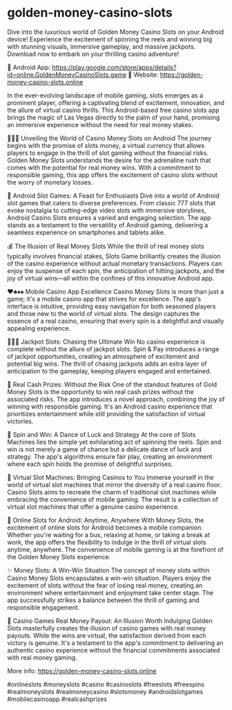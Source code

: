 # golden-money-casino-slots
Dive into the luxurious world of Golden Money Casino Slots on your Android device! Experience the excitement of spinning the reels and winning big with stunning visuals, immersive gameplay, and massive jackpots. Download now to embark on your thrilling casino adventure!

🎰 Android App:
https://play.google.com/store/apps/details?id=online.GoldenMoneyCasinoSlots.game
🔗 Website:
https://golden-money-casino-slots.online

In the ever-evolving landscape of mobile gaming, slots emerges as a prominent player, offering a captivating blend of excitement, innovation, and the allure of virtual casino thrills. This Android-based free casino slots app brings the magic of Las Vegas directly to the palm of your hand, promising an immersive experience without the need for real money stakes.

🍉🍇🍒 Unveiling the World of Casino Money Slots on Android
The journey begins with the promise of slots money, a virtual currency that allows players to engage in the thrill of slot gaming without the financial risks. Golden Money Slots understands the desire for the adrenaline rush that comes with the potential for real money wins. With a commitment to responsible gaming, this app offers the excitement of casino slots without the worry of monetary losses.

📱 Android Slot Games: A Feast for Enthusiasts
Dive into a world of Android slot games that caters to diverse preferences. From classic 777 slots that evoke nostalgia to cutting-edge video slots with immersive storylines, Android Casino Slots ensures a varied and engaging selection. The app stands as a testament to the versatility of Android gaming, delivering a seamless experience on smartphones and tablets alike.

💰 The Illusion of Real Money Slots
While the thrill of real money slots typically involves financial stakes, Slots Game brilliantly creates the illusion of the casino experience without actual monetary transactions. Players can enjoy the suspense of each spin, the anticipation of hitting jackpots, and the joy of virtual wins—all within the confines of this innovative Android app.

♥️♣️♦️♠️ Mobile Casino App Excellence
Casino Money Slots is more than just a game; it's a mobile casino app that strives for excellence. The app's interface is intuitive, providing easy navigation for both seasoned players and those new to the world of virtual slots. The design captures the essence of a real casino, ensuring that every spin is a delightful and visually appealing experience.

🍋🍋🍋 Jackpot Slots: Chasing the Ultimate Win
No casino experience is complete without the allure of jackpot slots. Spin & Pay introduces a range of jackpot opportunities, creating an atmosphere of excitement and potential big wins. The thrill of chasing jackpots adds an extra layer of anticipation to the gameplay, keeping players engaged and entertained.

🤑 Real Cash Prizes: Without the Risk
One of the standout features of Gold Money Slots is the opportunity to win real cash prizes without the associated risks. The app introduces a novel approach, combining the joy of winning with responsible gaming. It's an Android casino experience that prioritizes entertainment while still providing the satisfaction of virtual victories.

🔄 Spin and Win: A Dance of Luck and Strategy
At the core of Slots Machines lies the simple yet exhilarating act of spinning the reels. Spin and win is not merely a game of chance but a delicate dance of luck and strategy. The app's algorithms ensure fair play, creating an environment where each spin holds the promise of delightful surprises.

🎲 Virtual Slot Machines: Bringing Casinos to You
Immerse yourself in the world of virtual slot machines that mirror the diversity of a real casino floor. Casino Slots aims to recreate the charm of traditional slot machines while embracing the convenience of mobile gaming. The result is a collection of virtual slot machines that offer a genuine casino experience.

🏡 Online Slots for Android: Anytime, Anywhere
With Money Slots, the excitement of online slots for Android becomes a mobile companion. Whether you're waiting for a bus, relaxing at home, or taking a break at work, the app offers the flexibility to indulge in the thrill of virtual slots anytime, anywhere. The convenience of mobile gaming is at the forefront of the Golden Money Slots experience.

✨ Money Slots: A Win-Win Situation
The concept of money slots within Casino Money Slots encapsulates a win-win situation. Players enjoy the excitement of slots without the fear of losing real money, creating an environment where entertainment and enjoyment take center stage. The app successfully strikes a balance between the thrill of gaming and responsible engagement.

💎 Casino Games Real Money Payout: An Illusion Worth Indulging
Golden Slots masterfully creates the illusion of casino games with real money payouts. While the wins are virtual, the satisfaction derived from each victory is genuine. It's a testament to the app's commitment to delivering an authentic casino experience without the financial commitments associated with real money gaming.

More info: https://golden-money-casino-slots.online

#onlineslots #moneyslots #casino #casinoslots #freeslots #freespins #realmoneyslots #realmoneycasino #slotsmoney #androidslotgames #mobilecasinoapp #realcashprizes
